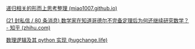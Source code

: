 #

[递归相关的形而上思考整理 (miao1007.github.io)](https://miao1007.github.io/a13f3492-b3d6-11ec-bc8b-a33112d068ea/)

[(21 封私信 / 80 条消息) 数学家在知道哥德尔不完备定理后为何还继续研究数学？ - 知乎 (zhihu.com)](https://www.zhihu.com/question/311997208/answer/782302485)

[数理逻辑及其 python 实现 (hugchange.life)](https://www.hugchange.life/posts/2023_mathlogicpy/index.html)